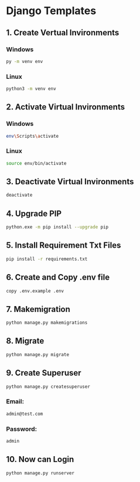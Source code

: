 # Django Templates

## 1. Create Vertual Invironments

### Windows 
```bash
py -m venv env
```
### Linux
```bash
python3 -m venv env
```


## 2. Activate Virtual Invironments

### Windows 
```bash
env\Scripts\activate
```

### Linux
```bash
source env/bin/activate
```



## 3. Deactivate Virtual Invironments

```bash
deactivate
```


## 4. Upgrade PIP

```bash
python.exe -m pip install --upgrade pip
```



## 5. Install Requirement Txt Files
```bash
pip install -r requirements.txt
```


## 6. Create and Copy .env file
```bash
copy .env.example .env
```


## 7. Makemigration
```bash
python manage.py makemigrations
```



## 8. Migrate
```bash
python manage.py migrate
```



## 9. Create Superuser
```bash
python manage.py createsuperuser
```
### Email:
```bash
admin@test.com
```
### Password:
```bash
admin
```


## 10. Now can Login
```bash
python manage.py runserver
```
